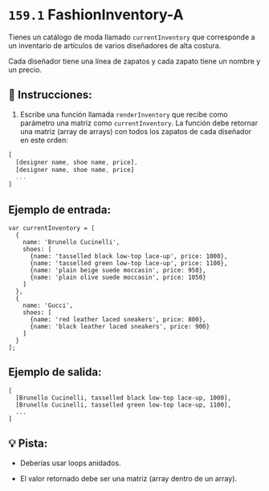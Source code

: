 # `159.1` FashionInventory-A

Tienes un catálogo de moda llamado  `currentInventory` que corresponde a un inventario de artículos de varios diseñadores de alta costura. 
 
Cada diseñador tiene una línea de zapatos y cada zapato tiene un nombre y un precio.

## 📝 Instrucciones:

1. Escribe una función llamada `renderInventory` que recibe como parámetro una matriz como `currentInventory`. La función debe retornar una matriz (array de arrays) con todos los zapatos de cada diseñador en este orden:

```js
[
  [designer name, shoe name, price],
  [designer name, shoe name, price]
  ...
]  
```

## Ejemplo de entrada:

```Js
var currentInventory = [
  {
    name: 'Brunello Cucinelli',
    shoes: [
      {name: 'tasselled black low-top lace-up', price: 1000},
      {name: 'tasselled green low-top lace-up', price: 1100},
      {name: 'plain beige suede moccasin', price: 950},
      {name: 'plain olive suede moccasin', price: 1050}
    ]
  },
  {
    name: 'Gucci',
    shoes: [
      {name: 'red leather laced sneakers', price: 800},
      {name: 'black leather laced sneakers', price: 900}
    ]
  }
];
```

## Ejemplo de salida:

```Js
[
  [Brunello Cucinelli, tasselled black low-top lace-up, 1000],
  [Brunello Cucinelli, tasselled green low-top lace-up, 1100],
  ...
]
```

## 💡 Pista:

+ Deberías usar loops anidados.

+ El valor retornado debe ser una matriz (array dentro de un array).
